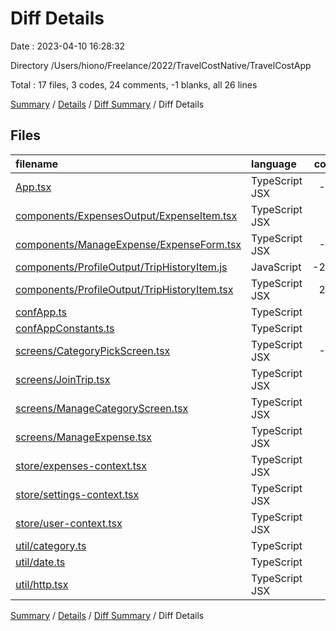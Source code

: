 # Diff Details

Date : 2023-04-10 16:28:32

Directory /Users/hiono/Freelance/2022/TravelCostNative/TravelCostApp

Total : 17 files, 3 codes, 24 comments, -1 blanks, all 26 lines

[Summary](results.md) / [Details](details.md) / [Diff Summary](diff.md) / Diff Details

## Files

| filename                                                                                      | language       | code | comment | blank | total |
| :-------------------------------------------------------------------------------------------- | :------------- | ---: | ------: | ----: | ----: |
| [App.tsx](/App.tsx)                                                                           | TypeScript JSX |  -22 |      -5 |    -1 |   -28 |
| [components/ExpensesOutput/ExpenseItem.tsx](/components/ExpensesOutput/ExpenseItem.tsx)       | TypeScript JSX |    7 |       0 |     0 |     7 |
| [components/ManageExpense/ExpenseForm.tsx](/components/ManageExpense/ExpenseForm.tsx)         | TypeScript JSX |  -42 |      -9 |     0 |   -51 |
| [components/ProfileOutput/TripHistoryItem.js](/components/ProfileOutput/TripHistoryItem.js)   | JavaScript     | -260 |      -6 |   -16 |  -282 |
| [components/ProfileOutput/TripHistoryItem.tsx](/components/ProfileOutput/TripHistoryItem.tsx) | TypeScript JSX |  261 |       7 |    17 |   285 |
| [confApp.ts](/confApp.ts)                                                                     | TypeScript     |   -8 |      -8 |    -2 |   -18 |
| [confAppConstants.ts](/confAppConstants.ts)                                                   | TypeScript     |    9 |       9 |     2 |    20 |
| [screens/CategoryPickScreen.tsx](/screens/CategoryPickScreen.tsx)                             | TypeScript JSX |  -28 |      30 |     0 |     2 |
| [screens/JoinTrip.tsx](/screens/JoinTrip.tsx)                                                 | TypeScript JSX |    5 |       0 |    -1 |     4 |
| [screens/ManageCategoryScreen.tsx](/screens/ManageCategoryScreen.tsx)                         | TypeScript JSX |   36 |       3 |    -3 |    36 |
| [screens/ManageExpense.tsx](/screens/ManageExpense.tsx)                                       | TypeScript JSX |   -3 |       0 |    -1 |    -4 |
| [store/expenses-context.tsx](/store/expenses-context.tsx)                                     | TypeScript JSX |    2 |       1 |     0 |     3 |
| [store/settings-context.tsx](/store/settings-context.tsx)                                     | TypeScript JSX |    5 |       1 |     1 |     7 |
| [store/user-context.tsx](/store/user-context.tsx)                                             | TypeScript JSX |   47 |       1 |     3 |    51 |
| [util/category.ts](/util/category.ts)                                                         | TypeScript     |   -9 |       0 |     0 |    -9 |
| [util/date.ts](/util/date.ts)                                                                 | TypeScript     |    2 |       0 |     0 |     2 |
| [util/http.tsx](/util/http.tsx)                                                               | TypeScript JSX |    1 |       0 |     0 |     1 |

[Summary](results.md) / [Details](details.md) / [Diff Summary](diff.md) / Diff Details

